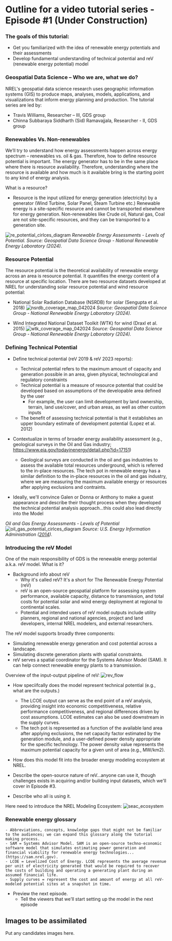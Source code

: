 # Outline for a video tutorial series - Episode #1 (Under Construction)
### The goals of this tutorial: 
- Get you familiarized with the idea of renewable energy potentials and their assessments
- Develop fundamental understanding of technical potential and reV (renewable energy potential) model

### Geospatial Data Science – Who we are, what we do?
NREL's geospatial data science research uses geographic information systems (GIS) to produce maps, analyses, models, applications, and visualizations that inform energy planning and production. The tutorial series are led by:  
- Travis Williams, Researcher – III, GDS group
- Chinna Subbaraya Siddharth (Sid) Ramavajjala, Researcher - II, GDS group 

### Renewables Vs. Non-renewables
We’ll try to understand how energy assessments happen across energy spectrum – renewables vs. oil & gas. Therefore, how to define resource potential is important. The energy generator has to be in the same place where there is resource availability. Therefore, understanding where the resource is available and how much is it available bring is the starting point to any kind of energy analysis.

What is a resource?
- Resource is the input utilized for energy generation (electricity) by a generator (Wind Turbine, Solar Panel, Steam Turbine etc.)
Renewable energy is a site-specific resource and cannot be transported elsewhere for energy generation. Non-renewables like Crude oil, Natural gas, Coal are not site-specific resources, and they can be transported to a generation site.

![re_potential_cirlces_diagram](https://github.com/user-attachments/assets/ae2aff1c-6117-4977-8f7f-a686a147b6a7)
*Renewable Energy Assessments - Levels of Potential.*
*Source: Geospatial Data Science Group - National Renewable Energy Laboratory (2024).* 
 <!-- [Reference or URL](https://example.com) -->

### Resource Potential
The resource potential is the theoretical availability of renewable energy across an area is resource potential. It quantifies the energy content of a resource at specific location. There are two resource datasets developed at NREL for understanding solar resource potential and wind resource potential:
- National Solar Radiation Database (NSRDB) for solar (Sengupta et al. 2018)
![nsrdb_coverage_map_042024](https://github.com/user-attachments/assets/a3b7778d-b126-46ef-91d1-73a2447aa216)
*Source: Geospatial Data Science Group - National Renewable Energy Laboratory (2024).* 

- Wind Integrated National Dataset Toolkit (WTK) for wind (Draxl et al. 2015)
![wtk_coverage_map_042024](https://github.com/user-attachments/assets/302cf3e2-aaf4-407d-8172-a175ec0e6c60)
*Source: Geospatial Data Science Group - National Renewable Energy Laboratory (2024).* 


### Defining Technical Potential
- Define technical potential (reV 2019 & reV 2023 reports):
    - Technical potential refers to the maximum amount of capacity and generation possible in an area, given physical, technological and regulatory constraints
    - Technical potential is a measure of resource potential that could be developed based on assumptions of the developable area defined by the user
        - For example, the user can limit development by land ownership, terrain, land use/cover, and urban areas, as well as other custom inputs
    - The benefit of assessing technical potential is that it establishes an upper boundary estimate of development potential (Lopez et al. 2012)

- Contextualize in terms of broader energy availability assessment (e.g., geological surveys in the Oil and Gas industry; https://www.eia.gov/todayinenergy/detail.php?id=17151)
    - Geological surveys are conducted in the oil and gas industries to assess the available total resources underground, which is referred to the in-place resources. The tech pot in renewable energy has a similar definition to the in-place resources in the oil and gas industry, where we are measuring the maximum available energy or resources after applying exclusions and contraints. 

- Ideally, we'll convince Galen or Donna or Anthony to make a guest appearance and describe their thought process when they developed the technical potential analysis approach...this could also lead directly into the Model


*Oil and Gas Energy Assessments - Levels of Potential*
![oil_gas_potential_cirlces_diagram](https://github.com/user-attachments/assets/8c1592e6-5a45-4c3e-a254-e6e59e01ab71)
*Source: U.S. Energy Information Administration ([2014](https://www.eia.gov/todayinenergy/detail.php?id=17151)).*

### Introducing the reV Model 
One of the main responsibility of GDS is the renewable energy potential a.k.a. reV model. What is it? 

- Background info about reV
    - Why it's called reV? It's a short for The Renewable Energy Potential (reV)
    - reV is an open-source geospatial platform for assessing system performance, available capacity, distance to transmission, and total costs for potential solar and wind energy deployment at regional to continental scales.
    - Potential and intended users of reV model outputs include utility planners, regional and national agencies, project and land developers, internal NREL modelers, and external researchers. 

The reV model supports broadly three components:
- Simulating renewable energy generation and cost potential across a landscape.
- Simulating discrete generation plants with spatial constraints.
- reV serves a spatial coordinator for the Systems Advisor Model (SAM). It can help connect renewable energy plants to a transmission. 

Overview of the input-output pipeline of reV: 
![rev_flow]()

- How speciifcally does the model represent technical potential (e.g., what are the outputs.)
    - The LCOE output can serve as the end point of a reV analysis, providing insight into economic competitiveness, relative performance competitiveness, and regional differences driven by cost assumptions. LCOE estimates can also be used downstream in the supply curves. 
    - The tech pot is represented as a function of the available land area after applying exclusions, the net capacity factor estimated by the generation module, and a user-defined power density appropriate for the specific technology. The power density value represents the maximum potential capacity for a given unit of area (e.g., MW/km2). 

- How does this model fit into the broader energy modeling ecosystem at NREL.

- Describe the open-source nature of reV...anyone can use it, though challenges exists in acquiring and/or building input datasets, which we'll cover in Episode #3.
- Describe who all is using it.

Here need to introduce the NREL Modeling Ecosystem:
![seac_ecosystem](https://github.com/user-attachments/assets/74ceb6cc-9b2f-463a-84cf-873abe6f673e)

### Renewable energy glossary
    - Abbreviations, concepts, knowledge gaps that might not be familiar to the audiences; we can expand this glossary along the tutorial making process. 
    - SAM = Systems Advisor Model. SAM is an open-source techno-economic software model that simulates estimating power generation and financial viability for renewable energy technologies...(https://sam.nrel.gov).
    - LCOE = Levelized Cost of Energy. LCOE represents the average revenue per unit of electricity generated that would be required to recover the costs of building and operating a generating plant during an assumed financial life. 
    - Supply curves = represent the cost and amount of energy at all reV-modeled potential sites at a snapshot in time. 

- Preview the next episode.
    - Tell the viewers that we'll start setting up the model in the next episode
 

## Images to be assimilated
Put any candidates images here.


